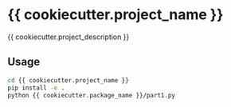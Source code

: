 # {{ cookiecutter.project_name }}

{{ cookiecutter.project_description }}

## Usage

```bash
cd {{ cookiecutter.project_name }}
pip install -e .
python {{ cookiecutter.package_name }}/part1.py
```
